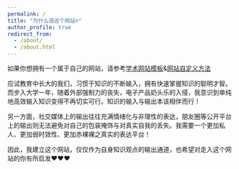 ```yaml
---
permalink: /
title: "为什么造这个网站☺️"
author_profile: true
redirect_from: 
  - /about/
  - /about.html
---
```


如果你想拥有一个属于自己的网站，请参考[学术网站模板](https://github.com/academicpages/academicpages.github.io)&[网站自定义方法](https://zhuanlan.zhihu.com/p/370549865)

应试教育中长大的我们，习惯于知识的不断输入，拥有快速掌握知识的聪明才智。而步入大学一年，随着外部强制力的丧失，电子产品奶头乐的入侵，我意识到单纯地高效输入知识变得不再切实可行。知识的输入与输出本该相伴而行！

另一方面，社交媒体上的输出往往充满情绪化与非理性的表达，朋友圈等公开平台上的输出则无法避免对自己的包装掩饰与对真实自我的丢失。我需要一个更加私人、更加弱时效性、更加赤裸裸之真实的表达平台！

因此，我建立这个网站，仅仅作为自身知识观点的输出通道，也希望对走入这个网站的你有所启发❤️❤️❤️
